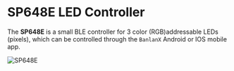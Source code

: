 # SP648E LED Controller

The **SP648E** is a small BLE controller for 3 color (RGB)addressable LEDs (pixels), which can be controlled through the `BanlanX` Android or IOS mobile app.

![SP648E][SP648E]

[SP648E]: img/sp648e.jpg
